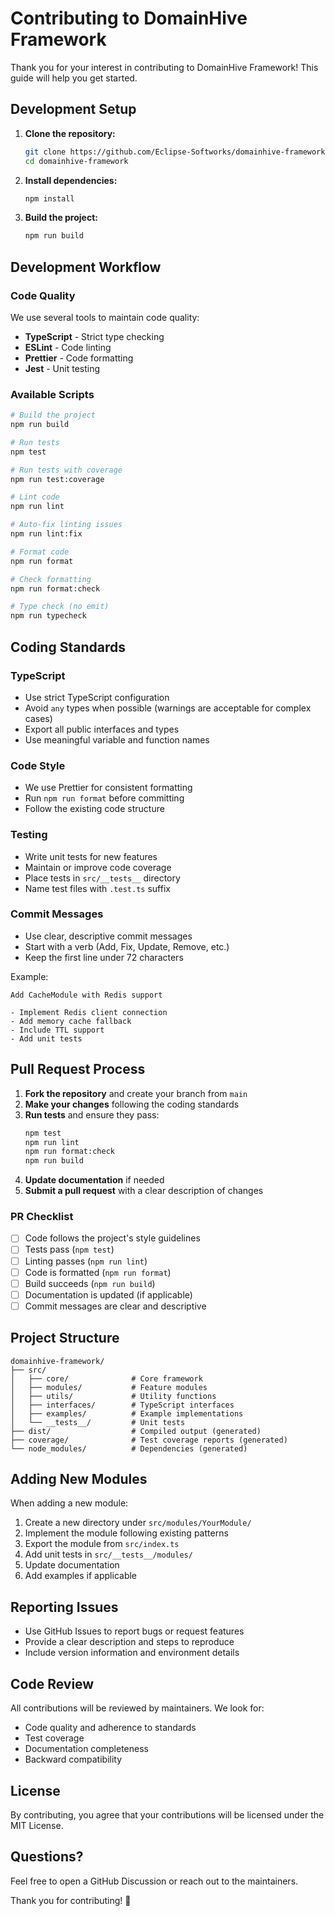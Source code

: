 # Contributing to DomainHive Framework

Thank you for your interest in contributing to DomainHive Framework! This guide will help you get started.

## Development Setup

1. **Clone the repository:**
   ```bash
   git clone https://github.com/Eclipse-Softworks/domainhive-framework.git
   cd domainhive-framework
   ```

2. **Install dependencies:**
   ```bash
   npm install
   ```

3. **Build the project:**
   ```bash
   npm run build
   ```

## Development Workflow

### Code Quality

We use several tools to maintain code quality:

- **TypeScript** - Strict type checking
- **ESLint** - Code linting
- **Prettier** - Code formatting
- **Jest** - Unit testing

### Available Scripts

```bash
# Build the project
npm run build

# Run tests
npm test

# Run tests with coverage
npm run test:coverage

# Lint code
npm run lint

# Auto-fix linting issues
npm run lint:fix

# Format code
npm run format

# Check formatting
npm run format:check

# Type check (no emit)
npm run typecheck
```

## Coding Standards

### TypeScript

- Use strict TypeScript configuration
- Avoid `any` types when possible (warnings are acceptable for complex cases)
- Export all public interfaces and types
- Use meaningful variable and function names

### Code Style

- We use Prettier for consistent formatting
- Run `npm run format` before committing
- Follow the existing code structure

### Testing

- Write unit tests for new features
- Maintain or improve code coverage
- Place tests in `src/__tests__` directory
- Name test files with `.test.ts` suffix

### Commit Messages

- Use clear, descriptive commit messages
- Start with a verb (Add, Fix, Update, Remove, etc.)
- Keep the first line under 72 characters

Example:
```
Add CacheModule with Redis support

- Implement Redis client connection
- Add memory cache fallback
- Include TTL support
- Add unit tests
```

## Pull Request Process

1. **Fork the repository** and create your branch from `main`
2. **Make your changes** following the coding standards
3. **Run tests** and ensure they pass:
   ```bash
   npm test
   npm run lint
   npm run format:check
   npm run build
   ```
4. **Update documentation** if needed
5. **Submit a pull request** with a clear description of changes

### PR Checklist

- [ ] Code follows the project's style guidelines
- [ ] Tests pass (`npm test`)
- [ ] Linting passes (`npm run lint`)
- [ ] Code is formatted (`npm run format`)
- [ ] Build succeeds (`npm run build`)
- [ ] Documentation is updated (if applicable)
- [ ] Commit messages are clear and descriptive

## Project Structure

```
domainhive-framework/
├── src/
│   ├── core/              # Core framework
│   ├── modules/           # Feature modules
│   ├── utils/             # Utility functions
│   ├── interfaces/        # TypeScript interfaces
│   ├── examples/          # Example implementations
│   └── __tests__/         # Unit tests
├── dist/                  # Compiled output (generated)
├── coverage/              # Test coverage reports (generated)
└── node_modules/          # Dependencies (generated)
```

## Adding New Modules

When adding a new module:

1. Create a new directory under `src/modules/YourModule/`
2. Implement the module following existing patterns
3. Export the module from `src/index.ts`
4. Add unit tests in `src/__tests__/modules/`
5. Update documentation
6. Add examples if applicable

## Reporting Issues

- Use GitHub Issues to report bugs or request features
- Provide a clear description and steps to reproduce
- Include version information and environment details

## Code Review

All contributions will be reviewed by maintainers. We look for:

- Code quality and adherence to standards
- Test coverage
- Documentation completeness
- Backward compatibility

## License

By contributing, you agree that your contributions will be licensed under the MIT License.

## Questions?

Feel free to open a GitHub Discussion or reach out to the maintainers.

Thank you for contributing! 🎉
